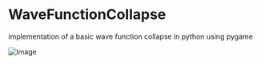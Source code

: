 # WaveFunctionCollapse
implementation of a basic wave function collapse in python using pygame


![image](https://user-images.githubusercontent.com/81096844/221425393-160188aa-789c-4019-a136-6f4668e73be0.png)
